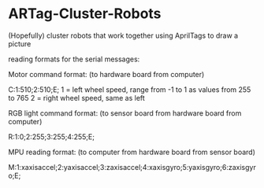 # ARTag-Cluster-Robots
(Hopefully) cluster robots that work together using AprilTags to draw a picture

reading formats for the serial messages: 

Motor command format: (to hardware board from computer)

C:1:510;2:510;E;
1 = left wheel speed, range from -1 to 1 as values from 255 to 765
2 = right wheel speed, same as left 

RGB light command format: (to sensor board from hardware board from computer)

R:1:0;2:255;3:255;4:255;E;

MPU reading format: (to computer from hardware board from sensor board)

M:1:xaxisaccel;2:yaxisaccel;3:zaxisaccel;4:xaxisgyro;5:yaxisgyro;6:zaxisgyro;E;
